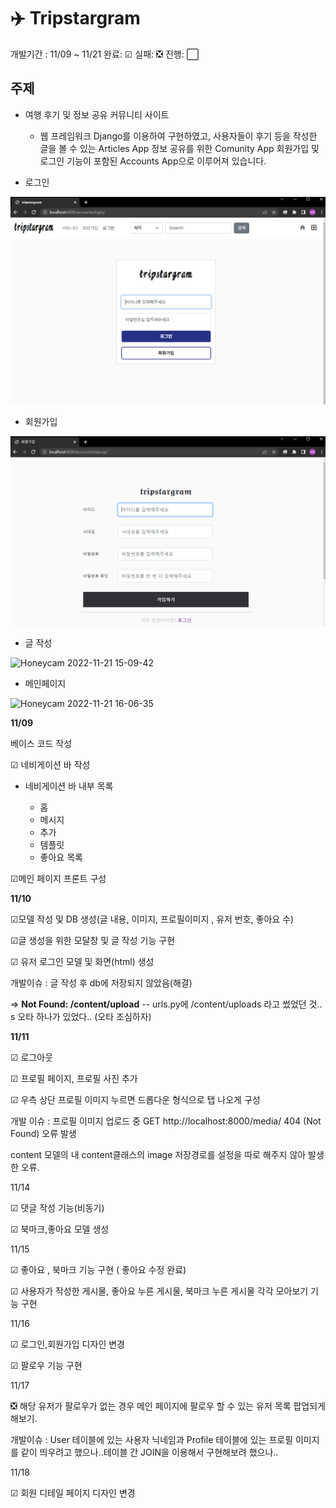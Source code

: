 <h1>✈️ Tripstargram</h1>

개발기간 : 11/09 ~ 11/21 완료: ☑ 실패: ❎ 진행: ⬜

<h2>주제</h2>

* 여행 후기 및 정보 공유 커뮤니티 사이트
  * 웹 프레임워크 Django를 이용하여 구현하였고, 사용자들이 후기 등을 작성한 글을 볼 수 있는 Articles App 정보 공유를 위한 Comunity App 회원가입 및 로그인 기능이 포함된 Accounts App으로 이루어져 있습니다.

* 로그인

![image-20221121144930632](README.assets/image-20221121144930632.png)

* 회원가입

![image-20221121145118155](README.assets/image-20221121145118155.png)

* 글 작성

![Honeycam 2022-11-21 15-09-42](https://user-images.githubusercontent.com/103582315/202985635-349a4fde-9677-4ef7-84c9-c53b5bda4e9d.gif)

* 메인페이지

![Honeycam 2022-11-21 16-06-35](https://user-images.githubusercontent.com/103582315/202986771-fb6d2005-f623-49cd-8a56-3fe0ebc151d3.gif)



<b>11/09 </b>

베이스 코드 작성

☑ 네비게이션 바 작성

- 네비게이션 바 내부 목록

  - 홈
  - 메시지
  - 추가
  - 템플릿
  - 좋아요 목록

☑메인 페이지 프론트 구성

<b>11/10</b>

☑모델 작성 및 DB 생성(글 내용, 이미지, 프로필이미지 , 유저 번호, 좋아요 수)

☑글 생성을 위한 모달창 및 글 작성 기능 구현

☑ 유저 로그인 모델 및 화면(html) 생성

개발이슈 : 글 작성 후 db에 저장되지 않았음(해결)

=> **Not Found: /content/upload** -- urls.py에 /content/uploads 라고 썼었던 것.. s 오타 하나가 있었다.. (오타 조심하자)

<b>11/11</b>

☑ 로그아웃

☑ 프로필 페이지, 프로필 사진 추가

☑ 우측 상단 프로필 이미지 누르면 드롭다운 형식으로 탭 나오게 구성

개발 이슈 : 프로필 이미지 업로드 중 GET http://localhost:8000/media/ 404 (Not Found) 오류 발생

content 모델의 내 content클래스의 image 저장경로를 설정을 따로 해주지 않아 발생한 오류.

11/14

☑ 댓글 작성 기능(비동기)

☑ 북마크,좋아요 모델 생성

11/15

☑ 좋아요 , 북마크 기능 구현 ( 좋아요 수정 완료)

☑ 사용자가 작성한 게시물, 좋아요 누른 게시물, 북마크 누른 게시물 각각 모아보기 기능 구현

11/16

☑  로그인,회원가입 디자인 변경

☑  팔로우 기능 구현

11/17

❎ 해당 유저가 팔로우가 없는 경우 메인 페이지에 팔로우 할 수 있는 유저 목록 팝업되게 해보기.

개발이슈 : User 테이블에 있는 사용자 닉네임과 Profile 테이블에 있는 프로필 이미지를 같이 띄우려고 했으나..테이블 간 JOIN을 이용해서 구현해보려 했으나..

11/18

☑ 회원 디테일 페이지 디자인 변경
